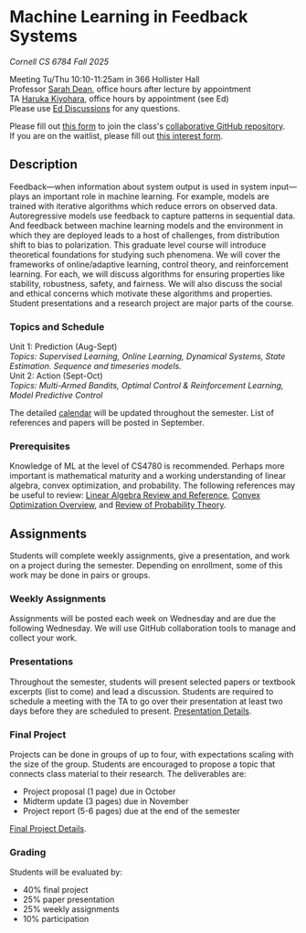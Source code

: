 # Machine Learning in Feedback Systems
*Cornell CS 6784 Fall 2025* 

Meeting Tu/Thu 10:10-11:25am in 366 Hollister Hall\
Professor [Sarah Dean](https://sdean.website/), office hours after lecture by appointment\
TA [Haruka Kiyohara](https://sites.google.com/view/harukakiyohara), office hours by appointment (see Ed)\
Please use [Ed Discussions](https://edstem.org/us/courses/85093/discussion) for any questions.

Please fill out [this form](https://docs.google.com/forms/d/e/1FAIpQLScSIJy9JsKhzBEBKLcxumFdUrlA540Uj1ETl4lE4hWHz_fEIQ/viewform?usp=dialog) to join the class's [collaborative GitHub repository](https://github.com/ml-feedback-sys/collaborative-f25).\
If you are on the waitlist, please fill out [this interest form](https://docs.google.com/forms/d/e/1FAIpQLScks25ekpabALpCronYx9ZV_thu6Besk69mRnHcbsuLrh6psA/viewform?usp=sharing&ouid=113616522367506075718).

## Description
Feedback&mdash;when information about system output is used in system input&mdash;plays an important role in machine learning.
For example, models are trained with iterative algorithms which reduce errors on observed data.
Autoregressive models use feedback to capture patterns in sequential data. 
And feedback between machine learning models and the environment in which they are deployed leads to a host of challenges, from distribution shift to bias to polarization. 
This graduate level course will introduce theoretical foundations for studying such phenomena. We will cover the frameworks of online/adaptive learning,  control theory, and reinforcement learning. For each, we will discuss algorithms for ensuring properties like stability, robustness, safety, and fairness. We will also discuss the social and ethical concerns which motivate these algorithms and properties. Student presentations and a research project are major parts of the course.

### Topics and Schedule
Unit 1: Prediction (Aug-Sept)\
*Topics: Supervised Learning, Online Learning, Dynamical Systems, State Estimation. Sequence and timeseries models.*\
Unit 2: Action (Sept-Oct)\
*Topics: Multi-Armed Bandits, Optimal Control & Reinforcement Learning, Model Predictive Control*

The detailed [calendar](calendar.md) will be updated throughout the semester. List of references and papers will be posted in September.

### Prerequisites

Knowledge of ML at the level of CS4780 is recommended. Perhaps more important is mathematical maturity and a working understanding of linear algebra, convex optimization, and probability. The following references may be useful to review: [Linear Algebra Review and Reference](http://www.cs.cmu.edu/~zkolter/course/15-884/linalg-review.pdf), [Convex Optimization Overview](https://cs229.stanford.edu/section/cs229-cvxopt.pdf), and [Review of Probability Theory](https://cs229.stanford.edu/section/cs229-prob.pdf).

## Assignments
Students will complete weekly assignments, give a presentation, and work on a project during the semester. Depending on enrollment, some of this work may be done in pairs or groups.

### Weekly Assignments 
Assignments will be posted each week on Wednesday and are due the following Wednesday. We will use GitHub collaboration tools to manage and collect your work.

### Presentations
Throughout the semester, students will present selected papers or textbook excerpts (list to come) and lead a discussion. Students are required to schedule a meeting with the TA to go over their presentation at least two days before they are scheduled to present. [Presentation Details](presentation.md).


### Final Project
Projects can be done in groups of up to four, with expectations scaling with the size of the group. Students are encouraged to propose a topic that connects class material to their research. The deliverables are:
 - Project proposal (1 page) due in October
 - Midterm update (3 pages) due in November
 - Project report (5-6 pages) due at the end of the semester

[Final Project Details](project.md).

### Grading
Students will be evaluated by:
 - 40% final project
 - 25% paper presentation
 - 25% weekly assignments
 - 10% participation
